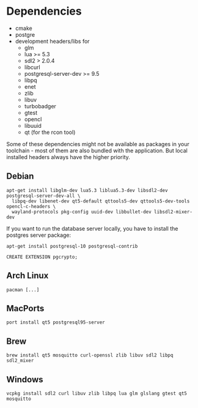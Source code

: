 # Dependencies
* cmake
* postgre
* development headers/libs for
  * glm
  * lua >= 5.3
  * sdl2 > 2.0.4
  * libcurl
  * postgresql-server-dev >= 9.5
  * libpq
  * enet
  * zlib
  * libuv
  * turbobadger
  * gtest
  * opencl
  * libuuid
  * qt (for the rcon tool)

Some of these dependencies might not be available as packages in your toolchain - most
of them are also bundled with the application. But local installed headers always have
the higher priority.

## Debian
    apt-get install libglm-dev lua5.3 liblua5.3-dev libsdl2-dev postgresql-server-dev-all \
      libpq-dev libenet-dev qt5-default qttools5-dev qttools5-dev-tools opencl-c-headers \
      wayland-protocols pkg-config uuid-dev libbullet-dev libsdl2-mixer-dev

If you want to run the database server locally, you have to install the postgres server package:

    apt-get install postgresql-10 postgresql-contrib

    CREATE EXTENSION pgcrypto;

## Arch Linux
    pacman [...]

## MacPorts
    port install qt5 postgresql95-server

## Brew
    brew install qt5 mosquitto curl-openssl zlib libuv sdl2 libpq sdl2_mixer

## Windows
    vcpkg install sdl2 curl libuv zlib libpq lua glm glslang gtest qt5 mosquitto
